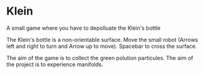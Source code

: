 # Klein


A small game where you have to depolluate the Klein's bottle

The Klein's bottle is a non-orientable surface. Move the small robot (Arrows left and right to turn and Arrow up to move). Spacebar to cross the surface.

The aim of the game is to collect the green polution particules. The aim of the project is to experience manifolds.
